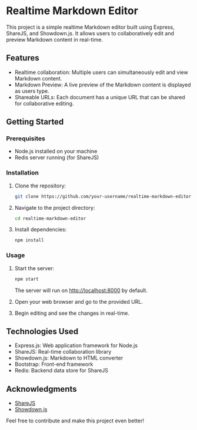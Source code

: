 
# Realtime Markdown Editor

This project is a simple realtime Markdown editor built using Express, ShareJS, and Showdown.js. It allows users to collaboratively edit and preview Markdown content in real-time.

## Features

- Realtime collaboration: Multiple users can simultaneously edit and view Markdown content.
- Markdown Preview: A live preview of the Markdown content is displayed as users type.
- Shareable URLs: Each document has a unique URL that can be shared for collaborative editing.

## Getting Started

### Prerequisites

- Node.js installed on your machine
- Redis server running (for ShareJS)

### Installation

1. Clone the repository:

   ```bash
   git clone https://github.com/your-username/realtime-markdown-editor.git
   ```

2. Navigate to the project directory:

   ```bash
   cd realtime-markdown-editor
   ```

3. Install dependencies:

   ```bash
   npm install
   ```

### Usage

1. Start the server:

   ```bash
   npm start
   ```

   The server will run on [http://localhost:8000](http://localhost:8000) by default.

2. Open your web browser and go to the provided URL.

3. Begin editing and see the changes in real-time.

## Technologies Used

- Express.js: Web application framework for Node.js
- ShareJS: Real-time collaboration library
- Showdown.js: Markdown to HTML converter
- Bootstrap: Front-end framework
- Redis: Backend data store for ShareJS

## Acknowledgments

- [ShareJS](https://github.com/share/ShareJS)
- [Showdown.js](https://github.com/showdownjs/showdown)

Feel free to contribute and make this project even better!
